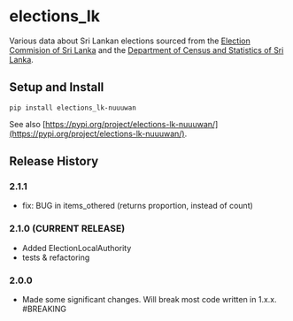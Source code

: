 # elections_lk

Various data about Sri Lankan elections sourced from the [Election Commision of  Sri Lanka](elections.gov.lk) and the [Department of Census and Statistics of Sri Lanka](statistics.gov.lk).

## Setup and Install

```
pip install elections_lk-nuuuwan
```

See also [https://pypi.org/project/elections-lk-nuuuwan/](https://pypi.org/project/elections-lk-nuuuwan/).

## Release History

### 2.1.1
* fix: BUG in items_othered (returns proportion, instead of count)

### 2.1.0 (CURRENT RELEASE)
* Added ElectionLocalAuthority 
* tests & refactoring 

### 2.0.0 

* Made some significant changes. Will break most code written in 1.x.x. #BREAKING 

